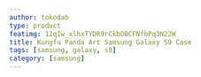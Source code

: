```yaml
---
author: tokodab
type: product
featimg: 12qIw_xlhxTYDR9rCkbOBCFNfbPq3N22W
title: Kungfu Panda Art Samsung Galaxy S9 Case
tags: [samsung, galaxy, s9]
category: [samsung]
---
```

